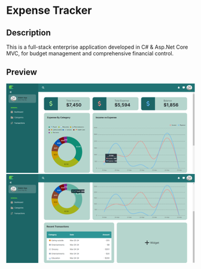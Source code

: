 # Expense Tracker

## Description
This is a full-stack enterprise application developed in C# & Asp.Net Core MVC, for budget management and comprehensive financial control.

## Preview
![Dashboard](https://github.com/ChoiYingY/expense_tracker/blob/main/ExpenseTracker/wwwroot/preview/dashboard1.png?raw=true)
![Dashboard](https://github.com/ChoiYingY/expense_tracker/blob/main/ExpenseTracker/wwwroot/preview/dashboard2.png?raw=true)
